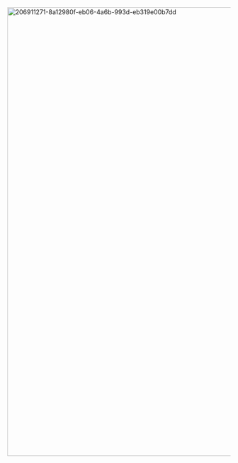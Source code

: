 
<img width="1011" alt="206911271-8a12980f-eb06-4a6b-993d-eb319e00b7dd" src="https://github.com/ichbinazli/Minitalk/assets/114147817/b476c6e1-1d49-41eb-9644-34a710a854aa">
